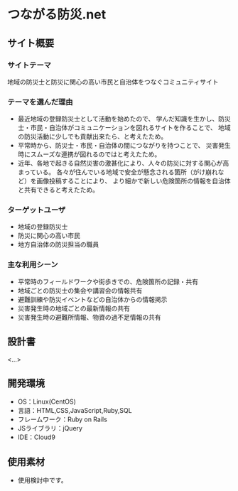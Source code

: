 # つながる防災.net

## サイト概要
### サイトテーマ
地域の防災士と防災に関心の高い市民と自治体をつなぐコミュニティサイト

### テーマを選んだ理由
- 最近地域の登録防災士として活動を始めたので、
  学んだ知識を生かし、防災士・市民・自治体がコミュニケーションを図れるサイトを作ることで、
  地域の防災活動に少しでも貢献出来たら、と考えたため。
- 平常時から、防災士・市民・自治体の間につながりを持つことで、
  災害発生時にスムーズな連携が図れるのではと考えたため。
- 近年、各地で起きる自然災害の激甚化により、人々の防災に対する関心が高まっている。
  各々が住んでいる地域で安全が懸念される箇所（がけ崩れなど）を画像投稿することにより、
  より細かで新しい危険箇所の情報を自治体と共有できると考えたため。

### ターゲットユーザ
- 地域の登録防災士
- 防災に関心の高い市民
- 地方自治体の防災担当の職員

### 主な利用シーン
- 平常時のフィールドワークや街歩きでの、危険箇所の記録・共有
- 地域ごとの防災士の集会や講習会の情報共有
- 避難訓練や防災イベントなどの自治体からの情報掲示
- 災害発生時の地域ごとの最新情報の共有
- 災害発生時の避難所情報、物資の過不足情報の共有

## 設計書
<...>

## 開発環境
- OS：Linux(CentOS)
- 言語：HTML,CSS,JavaScript,Ruby,SQL
- フレームワーク：Ruby on Rails
- JSライブラリ：jQuery
- IDE：Cloud9

## 使用素材
- 使用検討中です。